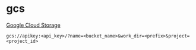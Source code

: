 # gcs

[Google Cloud Storage](https://cloud.google.com/storage/)

`gcs://apikey:<api_key>/?name=<bucket_name>&work_dir=<prefix>&project=<project_id>`